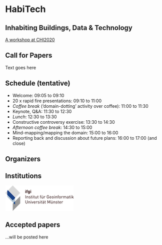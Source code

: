 # HabiTech
## Inhabiting Buildings, Data & Technology
[A workshop at CHI2020](https://chi2020.acm.org/accepted-workshops/)

## Call for Papers
Text goes here


## Schedule (tentative)
* Welcome: 09:05 to 09:10
* 20 x rapid fire presentations: 09:10 to 11:00
* *Coffee break* (‘domain-dotting’ activity over coffee): 11:00 to 11:30
* Keynote, Q&A: 11:30 to 12:30
* *Lunch*: 12:30 to 13:30
* Constructive controversy exercise: 13:30 to 14:30
* *Afternoon coffee break*: 14:30 to 15:00
* Mind-mapping/mapping the domain: 15:00 to 16:00
* Reporting back and discussion about future plans: 16:00 to 17:00 (and close)

## Organizers
## Institutions
![alt text](logos/logo-ifgi-text-de.png "Institute for Geoinformatics, University of Muenster, Germany")



## Accepted papers
...will be posted here
